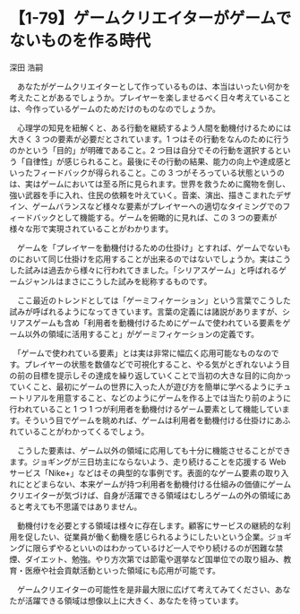 # 【1-79】ゲームクリエイターがゲームでないものを作る時代

<div class="author">深田 浩嗣</div>

　あなたがゲームクリエイターとして作っているものは、本当はいったい何かを考えたことがあるでしょうか。プレイヤーを楽しませるべく日々考えていることは、今作っているゲームのためだけのものなのでしょうか。

　心理学の知見を紐解くと、ある行動を継続するよう人間を動機付けるためには大きく 3 つの要素が必要だとされています。1 つはその行動をなんのために行うのかという「目的」が明確であること。2 つ目は自分でその行動を選択するという「自律性」が感じられること。最後にその行動の結果、能力の向上や達成感といったフィードバックが得られること。この 3 つがそろっている状態というのは、実はゲームにおいては至る所に見られます。世界を救うために魔物を倒し、強い武器を手に入れ、住民の依頼を叶えていく。音楽、演出、描きこまれたデザイン、ゲームバランスなど様々な要素がプレイヤーへの適切なタイミングでのフィードバックとして機能する。ゲームを俯瞰的に見れば、この 3 つの要素が様々な形で実現されていることがわかります。

　ゲームを「プレイヤーを動機付けるための仕掛け」とすれば、ゲームでないものにおいて同じ仕掛けを応用することが出来るのではないでしょうか。実はこうした試みは過去から様々に行われてきました。「シリアスゲーム」と呼ばれるゲームジャンルはまさにこうした試みを総称するものです。

　ここ最近のトレンドとしては「ゲーミフィケーション」という言葉でこうした試みが呼ばれるようになってきています。言葉の定義には諸説がありますが、シリアスゲームも含め「利用者を動機付けるためにゲームで使われている要素をゲーム以外の領域に活用すること」がゲーミフィケーションの定義です。

　「ゲームで使われている要素」とは実は非常に幅広く応用可能なものなのです。プレイヤーの状態を数値などで可視化すること、やる気がとぎれないよう目の前の目標を提示しその達成を繰り返していくことで当初の大きな目的に向かっていくこと、最初にゲームの世界に入った人が遊び方を簡単に学べるようにチュートリアルを用意すること、などのようにゲームを作る上では当たり前のように行われていること 1 つ 1 つが利用者を動機付けるゲーム要素として機能しています。そういう目でゲームを眺めれば、ゲームは利用者を動機付ける仕掛けにあふれていることがわかってくるでしょう。

　こうした要素は、ゲーム以外の領域に応用しても十分に機能させることができます。ジョギングが三日坊主にならないよう、走り続けることを応援する Web サービス「Nike+」などはその典型的な事例です。表面的なゲーム要素の取り入れにとどまらない、本来ゲームが持つ利用者を動機付ける仕組みの価値にゲームクリエイターが気づけば、自身が活躍できる領域はむしろゲームの外の領域にあると考えても不思議ではありません。

　動機付けを必要とする領域は様々に存在します。顧客にサービスの継続的な利用を促したい、従業員が働く動機を感じられるようにしたいという企業。ジョギングに限らずやるといいのはわかっているけど一人でやり続けるのが困難な禁煙、ダイエット、勉強。やり方次第では節電や選挙など国単位での取り組み、教育・医療や社会貢献活動といった領域にも応用が可能です。

　ゲームクリエイターの可能性を是非最大限に広げて考えてみてください、あなたが活躍できる領域は想像以上に大きく、あなたを待っています。
